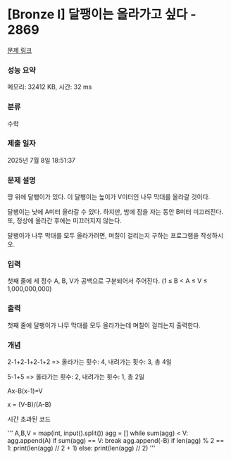 # [Bronze I] 달팽이는 올라가고 싶다 - 2869 

[문제 링크](https://www.acmicpc.net/problem/2869) 

### 성능 요약

메모리: 32412 KB, 시간: 32 ms

### 분류

수학

### 제출 일자

2025년 7월 8일 18:51:37

### 문제 설명

<p>땅 위에 달팽이가 있다. 이 달팽이는 높이가 V미터인 나무 막대를 올라갈 것이다.</p>

<p>달팽이는 낮에 A미터 올라갈 수 있다. 하지만, 밤에 잠을 자는 동안 B미터 미끄러진다. 또, 정상에 올라간 후에는 미끄러지지 않는다.</p>

<p>달팽이가 나무 막대를 모두 올라가려면, 며칠이 걸리는지 구하는 프로그램을 작성하시오.</p>

### 입력 

 <p>첫째 줄에 세 정수 A, B, V가 공백으로 구분되어서 주어진다. (1 ≤ B < A ≤ V ≤ 1,000,000,000)</p>

### 출력 

 <p>첫째 줄에 달팽이가 나무 막대를 모두 올라가는데 며칠이 걸리는지 출력한다.</p>

### 개념
 <p>2-1+2-1+2-1+2 => 올라가는 횟수: 4, 내려가는 횟수: 3, 총 4일</p>
 <p>5-1+5 => 올라가는 횟수: 2, 내려가는 횟수: 1, 총 2일</p>
 <p>Ax-B(x-1)=V</p>
 <p>x = (V-B)/(A-B)</p>
 <p>시간 초과된 코드</p>
 '''
 A,B,V = map(int, input().split())
 agg = []
 while sum(agg) < V:
     agg.append(A)
     if sum(agg) == V:
         break
     agg.append(-B)
 if len(agg) % 2 == 1:
     print(len(agg) // 2 + 1)
 else:
     print(len(agg) // 2)
 '''
